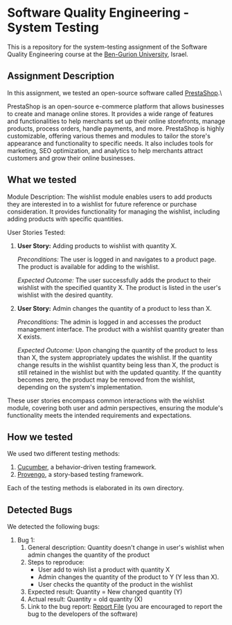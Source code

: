 # Software Quality Engineering - System Testing
This is a repository for the system-testing assignment of the Software Quality Engineering course at the [Ben-Gurion University](https://in.bgu.ac.il/), Israel.

## Assignment Description
In this assignment, we tested an open-source software called [PrestaShop](https://github.com/PrestaShop/PrestaShop).\


PrestaShop is an open-source e-commerce platform that allows businesses to create and manage online stores. It provides a wide range of features and functionalities to help merchants set up their online storefronts, manage products, process orders, handle payments, and more. PrestaShop is highly customizable, offering various themes and modules to tailor the store's appearance and functionality to specific needs. It also includes tools for marketing, SEO optimization, and analytics to help merchants attract customers and grow their online businesses.

## What we tested
Module Description:
The wishlist module enables users to add products they are interested in to a wishlist for future reference or purchase consideration. It provides functionality for managing the wishlist, including adding products with specific quantities.

User Stories Tested:

1. **User Story:** Adding products to wishlist with quantity X.

   *Preconditions:* The user is logged in and navigates to a product page. The product is available for adding to the wishlist.

   *Expected Outcome:* The user successfully adds the product to their wishlist with the specified quantity X. The product is listed in the user's wishlist with the desired quantity.

2. **User Story:** Admin changes the quantity of a product to less than X.

   *Preconditions:* The admin is logged in and accesses the product management interface. The product with a wishlist quantity greater than X exists.

   *Expected Outcome:* Upon changing the quantity of the product to less than X, the system appropriately updates the wishlist. If the quantity change results in the wishlist quantity being less than X, the product is still retained in the wishlist but with the updated quantity. If the quantity becomes zero, the product may be removed from the wishlist, depending on the system's implementation.

These user stories encompass common interactions with the wishlist module, covering both user and admin perspectives, ensuring the module's functionality meets the intended requirements and expectations.

## How we tested
We used two different testing methods:
1. [Cucumber](https://cucumber.io/), a behavior-driven testing framework.
2. [Provengo](https://provengo.tech/), a story-based testing framework.

Each of the testing methods is elaborated in its own directory. 

## Detected Bugs
We detected the following bugs:

1. Bug 1: 
   1. General description: Quantity doesn't change in user's wishlist when admin changes the quantity of the product
   2. Steps to reproduce: 
         - User add to wish list a product with quantity X
         - Admin changes the quantity of the product to Y (Y less than X).
         - User checks the quantity of the product in the wishlist
   3. Expected result: Quantity = New changed quantity (Y)
   4. Actual result: Quantity = old quantity (X)
   5. Link to the bug report: [Report File](Provengo/reports/suites/suite-142)
   (you are encouraged to report the bug to the developers of the software)
